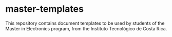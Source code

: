 # master-templates
This repository contains document templates to be used by students of the Master in Electronics program, from the Instituto Tecnológico de Costa Rica.
